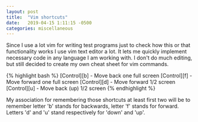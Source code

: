 ```yaml
---
layout: post
title:  "Vim shortcuts"
date:   2019-04-15 1:11:15 -0500
categories: miscellaneous
---
```

Since I use a lot vim for writing test programs just to check how this or that functionality works I use vim text editor a lot. It lets me quickly implement necessary code in any language I am working with. I don't do much editing, but still decided to create my own cheat sheet for vim commands.

{% highlight bash %}
[Control][b] - Move back one full screen
[Control][f] - Move forward one full screen
[Control][d] - Move forward 1/2 screen
[Control][u] - Move back (up) 1/2 screen
{% endhighlight %}

My association for remembering those shortcuts at least first two will be to remember letter 'b' stands for backwards, letter 'f' stands for forward. Letters 'd' and 'u' stand respectively for 'down' and 'up'.
